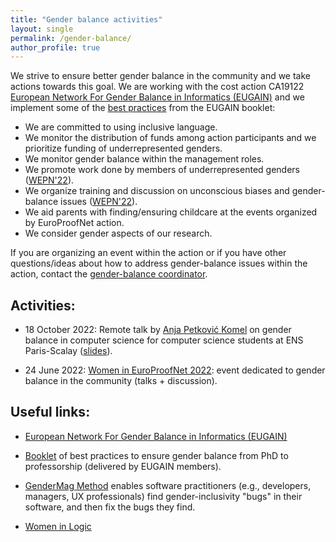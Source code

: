 ```yaml
---
title: "Gender balance activities"
layout: single
permalink: /gender-balance/
author_profile: true
---
```



We strive to ensure better gender balance in the community and we take actions towards this goal. We are working with the cost action CA19122 [European Network For Gender Balance in Informatics (EUGAIN)](https://eugain.eu/) and we implement some of the [best practices](https://eugain.eu/wp-content/uploads/2022/05/EUGAIN_booklet_2022-05.pdf) from the EUGAIN booklet:

- We are committed to using inclusive language.
- We monitor the distribution of funds among action participants and we prioritize funding of underrepresented genders.
- We monitor gender balance within the management roles.
- We promote work done by members of underrepresented genders ([WEPN'22](../women-epn-2022/)).
- We organize training and discussion on unconscious biases and gender-balance issues ([WEPN'22](../women-epn-2022/)).
- We aid parents with finding/ensuring childcare at the events organized by EuroProofNet action.
- We consider gender aspects of our research.

If you are organizing an event within the action or if you have other questions/ideas about how to address gender-balance issues within the action, contact the [gender-balance coordinator](../contact).


## Activities:

- 18 October 2022: Remote talk by [Anja Petković Komel](https://anjapetkovic.com/) on gender balance in computer science for computer science students at ENS Paris-Scalay ([slides](https://anjapetkovic.com/talks/2022-10-18-Paris-Seminar/2022-Oct-Paris-gender-gap-CS.pdf)).

- 24 June 2022: [Women in EuroProofNet 2022](../women-epn-2022/): event dedicated to gender balance in the community (talks + discussion).


## Useful links:

- [European Network For Gender Balance in Informatics (EUGAIN)](https://eugain.eu/)

- [Booklet](https://eugain.eu/wp-content/uploads/2022/05/EUGAIN_booklet_2022-05.pdf) of best practices to ensure gender balance from PhD to professorship (delivered by EUGAIN members).

- [GenderMag Method](https://gendermag.org/index.php) enables software practitioners (e.g., developers, managers, UX professionals) find gender-inclusivity "bugs" in their software, and then fix the bugs they find.

- [Women in Logic](https://sites.google.com/view/womeninlogic)
